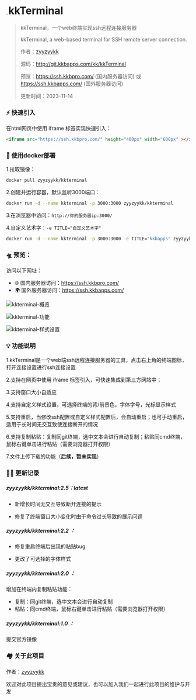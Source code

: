 # [<img src="https://img.kkbapps.com/kkterminal-show.png" alt="缩略图描述" style="zoom:4%;" />](https://img.kkbapps.com/kkterminal-show.png)kkTerminal

> kkTerminal，一个web终端实现ssh远程连接服务器
>
> kkTerminal, a web-based terminal for SSH remote server connection.
>
> 作者：[zyyzyykk](https://github.com/zyyzyykk/)
>
> 源码：http://git.kkbapps.com/kk/kkTerminal
>
> 预览：https://ssh.kkbpro.com/	(国内服务器访问)	或	https://ssh.kkbapps.com/	(国外服务器访问)
>
> 更新时间：2023-11-14
>

### **⚡** 快速引入

在html网页中使用 iframe 标签实现快速引入：

```html
<iframe src="https://ssh.kkbpro.com/" height="400px" width="600px" ></iframe>
```

### 💪 使用docker部署

1.拉取镜像：

```sh
docker pull zyyzyykk/kkterminal
```

2.创建并运行容器，默认监听3000端口：

```sh
docker run -d --name kkterminal -p 3000:3000 zyyzyykk/kkterminal
```

3.在浏览器中访问：`http://你的服务器ip:3000/`

4.自定义艺术字：`-e TITLE="自定义艺术字"`

```sh
docker run -d --name kkterminal -p 3000:3000 -e TITLE="kkbapps" zyyzyykk/kkterminal
```

### 🛸 预览：

访问以下网址：

- 🌐 国内服务器访问：https://ssh.kkbpro.com/
- 🌍 国外服务器访问：https://ssh.kkbapps.com/

![kkterminal-概览](https://img.kkbapps.com/kkterminal-show.png)

![kkterminal-功能](https://img.kkbapps.com/kkterminal-2.jpg)

![kkterminal-样式设置](https://img.kkbapps.com/kkterminal-3.jpg)

### 💡 功能说明

1.kkTerminal是一个web端ssh远程连接服务器的工具，点击右上角的终端图标，打开连接设置进行ssh连接设置

2.支持在网页中使用 iframe 标签引入，可快速集成到第三方网站中；

3.支持窗口大小自适应

4.支持自定义样式设置，可选择终端的背/前景色，字体字号，光标显示样式

5.支持重启，当修改ssh配置或自定义样式配置后，会自动重启；也可手动重启，适用于长时间无交互致使连接断开的情况

6.支持复制粘贴：复制同git终端，选中文本会进行自动复制；粘贴同cmd终端，鼠标右键单击进行粘贴（需要浏览器打开权限）

7.文件上传下载的功能（**后续，暂未实现**）

### 👨‍💻 更新记录

##### zyyzyykk/kkterminal:2.5：latest

- 新增长时间无交互导致断开连接的提示

- 修复了终端窗口大小变化时由于命令过长导致的展示问题

##### zyyzyykk/kkterminal:2.2 ：

- 修复重启终端后出现的粘贴bug

- 更改了可选择的字体样式

##### zyyzyykk/kkterminal:2.0 ：

增加在终端内复制粘贴功能：

- 复制：同git终端，选中文本会进行自动复制
- 粘贴：同cmd终端，鼠标右键单击进行粘贴（需要浏览器打开权限）

##### zyyzyykk/kkterminal:1.0 ：

提交官方镜像

### 🏘️ 关于此项目

作者：[zyyzyykk](https://github.com/zyyzyykk/)

欢迎对此项目提出宝贵的意见或建议，也可以加入我们一起进行此项目的维护与开发
